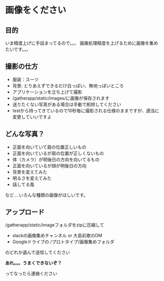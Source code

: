 # 画像をください

## 目的

いま精度上げに手詰まってるので。。。
画像処理精度を上げるために画像を集めたいです。。。

## 撮影の仕方

- 服装：スーツ
- 背景: とりあえずできるだけ白っぽい、無地っぽいところ
- アプリケーションを立ち上げて撮影
- /gatherapp/static/images/に画像が保存されます
- 送りたくない写真がある場合は手動で削除してください
- testから持ってきているので10秒毎に撮影される仕様のままですが、適当に変更していいですよ

## どんな写真？

- 正面を向いていて肩の位置正しいもの
- 正面を向いているが肩の位置が正しくないもの
- 体（カメラ）が明後日の方向を向いてるもの
- 正面を向いているが顔が明後日の方向
- 背景を変えてみた
- 明るさを変えてみた
- 話してる風

など...
いろんな種類の画像がほしいです。

## アップロード

/gatherapp/static/imageフォルダをzipに圧縮して

- slackの画像集めチャンネル or 大島彩歌のDM
- Googleドライブの /プロトタイプ/画像集めフォルダ

のどれか選んで送信してください

**あれ。。。うまくできないぞ？**

ってなったら連絡ください